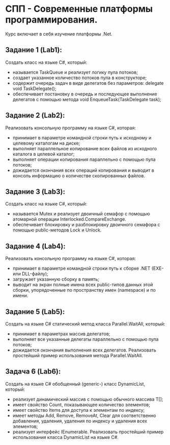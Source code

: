 # СПП - Современные платформы программирования.
Курс включает в себя изучение платформы .Net.

## Задание 1 (Lab1):
Создать класс на языке C#, который: 
- называется TaskQueue и реализует логику пула потоков;
- создает указанное количество потоков пула в конструкторе;
- содержит очередь задач в виде делегатов без параметров:
delegate void TaskDelegate();
- обеспечивает постановку в очередь и последующее выполнение делегатов с помощью метода 
void EnqueueTask(TaskDelegate task);

## Задание 2 (Lab2):
Реализовать консольную программу на языке C#, которая: 
- принимает в параметре командной строки путь к исходному и целевому каталогам на диске;
- выполняет параллельное копирование всех файлов из исходного  каталога в целевой каталог;
- выполняет операции копирования параллельно с помощью пула потоков;
- дожидается окончания всех операций копирования и выводит в консоль информацию о количестве скопированных файлов.

## Задание 3 (Lab3):
Создать класс на языке C#, который: 
- называется Mutex и реализует двоичный семафор с помощью атомарной операции Interlocked.CompareExchange. 
- обеспечивает блокировку и разблокировку двоичного семафора с помощью public-методов Lock и Unlock.

## Задание 4 (Lab4):
Реализовать консольную программу на языке C#, которая: 
- принимает в параметре командной строки путь к сборке .NET (EXE- или DLL-файлу);
- загружает указанную сборку в память;
- выводит на экран полные имена всех public-типов данных этой сборки, упорядоченные по пространству имен (namespace) и по имени.

## Задание 5 (Lab5):
Создать на языке C# статический метод класса Parallel.WaitAll, который:
- принимает в параметрах массив делегатов;
- выполняет все указанные делегаты параллельно с помощью пула потоков;
- дожидается окончания выполнения всех делегатов.
Реализовать простейший пример использования метода Parallel.WaitAll.

## Задача 6 (Lab6):

Создать на языке C# обобщенный (generic-) класс DynamicList<T>, который:
- реализует динамический массив с помощью обычного массива T[];
- имеет свойство Count, показывающее количество элементов; 
- имеет свойство Items для доступа к элементам по индексу; 
- имеет методы Add, Remove, RemoveAt, Clear для соответственно добавления, удаления, удаления по индексу и удаления всех элементов;
- реализует интерфейс IEnumerable<T>.
Реализовать простейший пример использования класса DynamicList<T> на языке C#.
